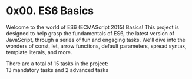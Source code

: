 # 0x00. ES6 Basics

Welcome to the world of ES6 (ECMAScript 2015) Basics! This project is designed to help grasp the fundamentals of ES6, the latest version of JavaScript, through a series of fun and engaging tasks. We'll dive into the wonders of const, let, arrow functions, default parameters, spread syntax, template literals, and more.

There are a total of 15 tasks in the project:<br>
13 mandatory tasks and 2 advanced tasks
